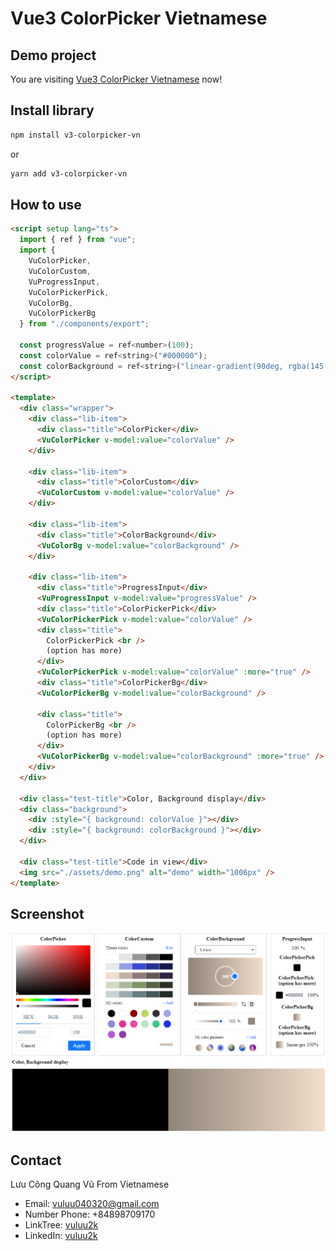 # Vue3 ColorPicker Vietnamese

## Demo project

You are visiting [Vue3 ColorPicker Vietnamese](https://v3-colorpicker-vn.vercel.app/) now!

## Install library

```bash
npm install v3-colorpicker-vn
```

or

```bash
yarn add v3-colorpicker-vn
```

## How to use

```html
<script setup lang="ts">
  import { ref } from "vue";
  import {
    VuColorPicker,
    VuColorCustom,
    VuProgressInput,
    VuColorPickerPick,
    VuColorBg,
    VuColorPickerBg
  } from "./components/export";

  const progressValue = ref<number>(100);
  const colorValue = ref<string>("#000000");
  const colorBackground = ref<string>("linear-gradient(90deg, rgba(145, 133, 122, 1) 0%, rgba(242, 222, 204, 1) 100%)");
</script>

<template>
  <div class="wrapper">
    <div class="lib-item">
      <div class="title">ColorPicker</div>
      <VuColorPicker v-model:value="colorValue" />
    </div>

    <div class="lib-item">
      <div class="title">ColorCustom</div>
      <VuColorCustom v-model:value="colorValue" />
    </div>

    <div class="lib-item">
      <div class="title">ColorBackground</div>
      <VuColorBg v-model:value="colorBackground" />
    </div>

    <div class="lib-item">
      <div class="title">ProgressInput</div>
      <VuProgressInput v-model:value="progressValue" />
      <div class="title">ColorPickerPick</div>
      <VuColorPickerPick v-model:value="colorValue" />
      <div class="title">
        ColorPickerPick <br />
        (option has more)
      </div>
      <VuColorPickerPick v-model:value="colorValue" :more="true" />
      <div class="title">ColorPickerBg</div>
      <VuColorPickerBg v-model:value="colorBackground" />

      <div class="title">
        ColorPickerBg <br />
        (option has more)
      </div>
      <VuColorPickerBg v-model:value="colorBackground" :more="true" />
    </div>
  </div>

  <div class="test-title">Color, Background display</div>
  <div class="background">
    <div :style="{ background: colorValue }"></div>
    <div :style="{ background: colorBackground }"></div>
  </div>

  <div class="test-title">Code in view</div>
  <img src="./assets/demo.png" alt="demo" width="1006px" />
</template>
```

## Screenshot

![image](./src/assets/screenshot.png)

## Contact

Lưu Công Quang Vũ From Vietnamese

- Email: vuluu040320@gmail.com
- Number Phone: +84898709170
- LinkTree: [vuluu2k](https://linktr.ee/vuluu2k)
- LinkedIn: [vuluu2k](https://linkedin.com/in/vuluu2k)
